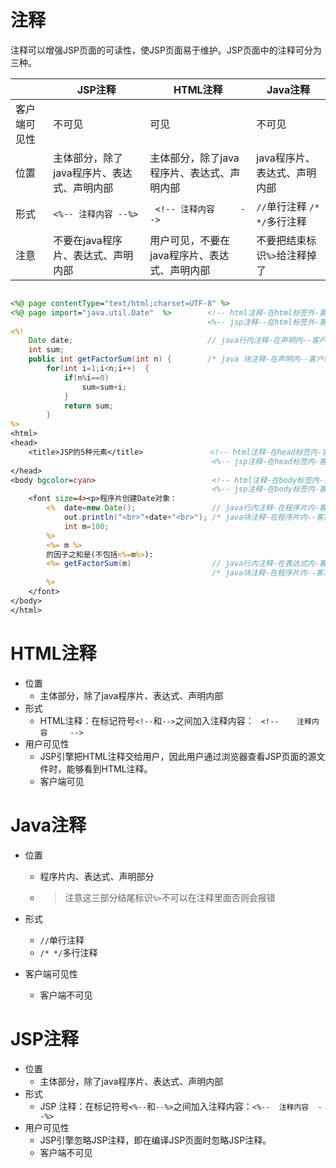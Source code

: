 # 注释

注释可以增强JSP页面的可读性，使JSP页面易于维护。JSP页面中的注释可分为三种。

|              | JSP注释                                    | HTML注释                                     | Java注释                     |
| ------------ | ------------------------------------------ | -------------------------------------------- | ---------------------------- |
| 客户端可见性 | 不可见                                     | 可见                                         | 不可见                       |
| 位置         | 主体部分，除了java程序片、表达式、声明内部 | 主体部分，除了java程序片、表达式、声明内部   | java程序片、表达式、声明内部 |
| 形式         | `<%-- 注释内容 --%>`                       | ` <!-- 注释内容     -->`                     | `//`单行注释 `/* */`多行注释 |
| 注意         | 不要在java程序片、表达式、声明内部         | 用户可见，不要在java程序片、表达式、声明内部 | 不要把结束标识`%>`给注释掉了 |



```jsp

<%@ page contentType="text/html;charset=UTF-8" %>
<%@ page import="java.util.Date"  %>        <!-- html注释-在html标签外-客户端可见 -->
                                            <%-- jsp注释--在html标签外-客户端不可见 --%>
<%!                                                                 
    Date date;                              // java行内注释-在声明内--客户端不可见
    int sum;
    public int getFactorSum(int n) {        /* java 块注释-在声明内--客户端不可见 */
        for(int i=1;i<n;i++)  {
            if(n%i==0)
                sum=sum+i;
            }
            return sum; 
        }
%>
<html>
<head>
    <title>JSP的5种元素</title>               <!-- html注释-在head标签内-客户端可见 -->
                                             <%-- jsp注释-在head标签内-客户端不可见 --%>
</head>
<body bgcolor=cyan>                          <!-- html注释-在body标签内-客户端可见 -->
                                             <%-- jsp注释-在body标签内-客户端不可见 --%>         
    <font size=4><p>程序片创建Date对象：
        <%  date=new Date();                 // java行内注释-在程序片内-客户端不可见    
            out.println("<br>"+date+"<br>"); /* java块注释-在程序片内--客户端不可见 */
            int m=100;
        %>
        <%= m %>                                  
        的因子之和是(不包括<%=m%>):
        <%= getFactorSum(m)                  // java行内注释-在表达式内-客户端不可见-注意别把结尾符号给注释掉了
                                             /* java块注释-在程序片内--客户端不可见 */
        %>           
    </font>
</body>
</html>
```









# HTML注释

+ 位置
  + 主体部分，除了java程序片、表达式、声明内部
+ 形式
  + HTML注释：在标记符号`<!--`和`-->`之间加入注释内容： ` <!--    注释内容     -->`
+ 用户可见性
  +  JSP引擎把HTML注释交给用户，因此用户通过浏览器查看JSP页面的源文件时，能够看到HTML注释。
  + 客户端可见





# Java注释

+ 位置

  + 程序片内、表达式、声明部分

  + > 注意这三部分结尾标识` %> `不可以在注释里面否则会报错

+ 形式

  + `//`单行注释
  + `/* */`多行注释
  
+ 客户端可见性

  + 客户端不可见







# JSP注释

+ 位置
  + 主体部分，除了java程序片、表达式、声明内部
+ 形式
  + JSP 注释：在标记符号`<%--`和`--%>`之间加入注释内容：`<%--  注释内容  --%>`  
+ 用户可见性       
  +  JSP引擎忽略JSP注释，即在编译JSP页面时忽略JSP注释。
  + 客户端不可见









